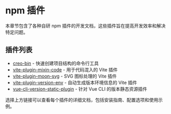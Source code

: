 # npm 插件

本章节包含了各种自研 npm 插件的开发文档，这些插件旨在提高开发效率和解决特定问题。

## 插件列表

- [creo-bin](./creo-bin/) - 快速创建项目结构的命令行工具
- [vite-plugin-mixin-code](./vite-plugin-mixin-code/) - 用于代码混入的 Vite 插件
- [vite-plugin-moon-svg](./vite-plugin-moon-svg/) - SVG 图标处理的 Vite 插件
- [vite-plugin-version-env](./vite-plugin-version-env/) - 自动生成版本环境信息的 Vite 插件
- [vue-cli-version-static-plugin](./vue-cli-version-static-plugin/) - 针对 Vue CLI 的版本静态资源插件

选择上方链接可以查看每个插件的详细文档，包括安装指南、配置选项和使用示例。 